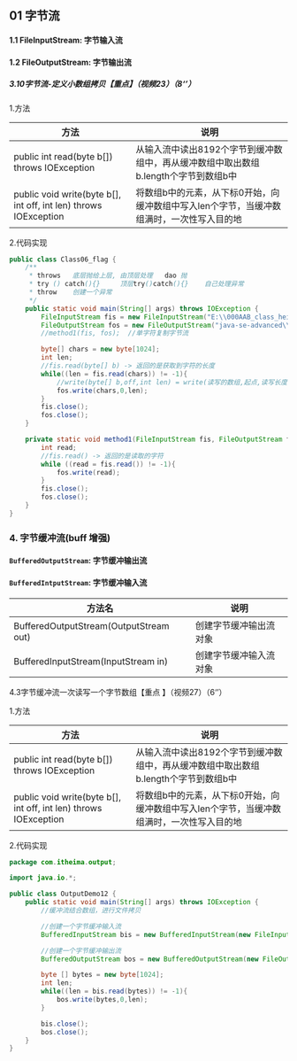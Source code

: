 ##  01 字节流

#### 1.1 FileInputStream:	字节输入流

#### 1.2 FileOutputStream:   字节输出流

##### 3.10字节流-定义小数组拷贝【重点】（视频23）（8‘’）

 1.方法

| 方法                                                         | 说明                                                         |
| ------------------------------------------------------------ | ------------------------------------------------------------ |
| public int read(byte b[]) throws IOException                 | 从输入流中读出8192个字节到缓冲数组中，再从缓冲数组中取出数组b.length个字节到数组b中 |
| public void write(byte b[], int off, int len) throws IOException | 将数组b中的元素，从下标0开始，向缓冲数组中写入len个字节，当缓冲数组满时，一次性写入目的地 |

2.代码实现

```java
public class Class06_flag {
    /**
     * throws   底层抛给上层, 由顶层处理   dao 抛
     * try () catch(){}     顶层try()catch(){}    自己处理异常
     * throw    创建一个异常
     */
    public static void main(String[] args) throws IOException {
        FileInputStream fis = new FileInputStream("E:\\000AAB_class_heima\\Java-se-advance\\my-note\\mine.md");
        FileOutputStream fos = new FileOutputStream("java-se-advanced\\c.txt");
        //method1(fis, fos);  //单字符复制字节流

        byte[] chars = new byte[1024];
        int len;
        //fis.read(byte[] b) -> 返回的是获取到字符的长度
        while((len = fis.read(chars)) != -1){
            //write(byte[] b,off,int len) = write(读写的数组,起点,读写长度)
            fos.write(chars,0,len);
        }
        fis.close();
        fos.close();
    }

    private static void method1(FileInputStream fis, FileOutputStream fos) throws IOException {
        int read;
        //fis.read() -> 返回的是读取的字符
        while ((read = fis.read()) != -1){
            fos.write(read);
        }
        fis.close();
        fos.close();
    }
}
```



### 4. 字节缓冲流(buff 增强)

#### `BufferedOutputStream`: 字节缓冲输出流

#### `BufferedIntputStream`: 字节缓冲输入流

| 方法名                                 | 说明                   |
| -------------------------------------- | ---------------------- |
| BufferedOutputStream(OutputStream out) | 创建字节缓冲输出流对象 |
| BufferedInputStream(InputStream in)    | 创建字节缓冲输入流对象 |

4.3字节缓冲流一次读写一个字节数组【重点 】（视频27）（6‘’）

 1.方法

| 方法                                                         | 说明                                                         |
| ------------------------------------------------------------ | ------------------------------------------------------------ |
| public int read(byte b[]) throws IOException                 | 从输入流中读出8192个字节到缓冲数组中，再从缓冲数组中取出数组b.length个字节到数组b中 |
| public void write(byte b[], int off, int len) throws IOException | 将数组b中的元素，从下标0开始，向缓冲数组中写入len个字节，当缓冲数组满时，一次性写入目的地 |

2.代码实现

```java
package com.itheima.output;

import java.io.*;

public class OutputDemo12 {
    public static void main(String[] args) throws IOException {
        //缓冲流结合数组，进行文件拷贝

        //创建一个字节缓冲输入流
        BufferedInputStream bis = new BufferedInputStream(new FileInputStream("bytestream\\a.avi"));

        //创建一个字节缓冲输出流
        BufferedOutputStream bos = new BufferedOutputStream(new FileOutputStream("bytestream\\copy.avi"));

        byte [] bytes = new byte[1024];
        int len;
        while((len = bis.read(bytes)) != -1){
            bos.write(bytes,0,len);
        }

        bis.close();
        bos.close();
    }
}
```

